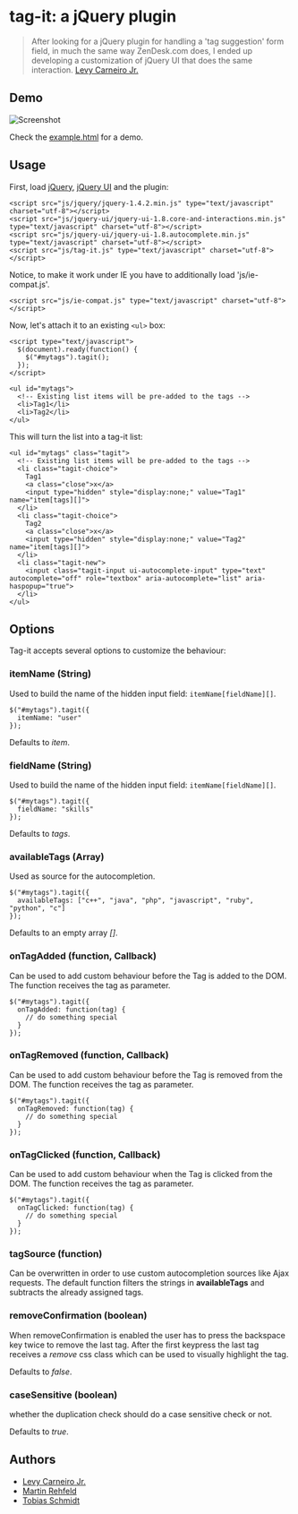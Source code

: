 # tag-it: a jQuery plugin

> After looking for a jQuery plugin for handling a 'tag suggestion' form field, in much the same way ZenDesk.com does, I ended up developing a customization of jQuery UI that does the same interaction.
[Levy Carneiro Jr.](http://github.com/levycarneiro)

## Demo

![Screenshot](http://github.com/grobie/tag-it/raw/master/screenshot.png)

Check the [example.html](http://github.com/grobie/tag-it/blob/master/example.html) for a demo.

## Usage

First, load [jQuery](http://jquery.com/), [jQuery UI](http://jqueryui.com/) and the plugin:

    <script src="js/jquery/jquery-1.4.2.min.js" type="text/javascript" charset="utf-8"></script>
    <script src="js/jquery-ui/jquery-ui-1.8.core-and-interactions.min.js" type="text/javascript" charset="utf-8"></script>
    <script src="js/jquery-ui/jquery-ui-1.8.autocomplete.min.js" type="text/javascript" charset="utf-8"></script>
    <script src="js/tag-it.js" type="text/javascript" charset="utf-8"></script>

Notice, to make it work under IE you have to additionally load 'js/ie-compat.js'.

    <script src="js/ie-compat.js" type="text/javascript" charset="utf-8"></script>

Now, let's attach it to an existing `<ul>` box:

    <script type="text/javascript">
      $(document).ready(function() {
        $("#mytags").tagit();
      });
    </script>

    <ul id="mytags">
      <!-- Existing list items will be pre-added to the tags -->
      <li>Tag1</li>
      <li>Tag2</li>
    </ul>

This will turn the list into a tag-it list:

    <ul id="mytags" class="tagit">
      <!-- Existing list items will be pre-added to the tags -->
      <li class="tagit-choice">
        Tag1
        <a class="close">x</a>
        <input type="hidden" style="display:none;" value="Tag1" name="item[tags][]">
      </li>
      <li class="tagit-choice">
        Tag2
        <a class="close">x</a>
        <input type="hidden" style="display:none;" value="Tag2" name="item[tags][]">
      </li>
      <li class="tagit-new">
        <input class="tagit-input ui-autocomplete-input" type="text" autocomplete="off" role="textbox" aria-autocomplete="list" aria-haspopup="true">
      </li>
    </ul>

## Options

Tag-it accepts several options to customize the behaviour:

### itemName (String)

Used to build the name of the hidden input field: `itemName[fieldName][]`.

    $("#mytags").tagit({
      itemName: "user"
    });

Defaults to *item*.

### fieldName (String)

Used to build the name of the hidden input field: `itemName[fieldName][]`.

    $("#mytags").tagit({
      fieldName: "skills"
    });

Defaults to *tags*.

### availableTags (Array)

Used as source for the autocompletion.

    $("#mytags").tagit({
      availableTags: ["c++", "java", "php", "javascript", "ruby", "python", "c"]
    });

Defaults to an empty array *[]*.

### onTagAdded (function, Callback)

Can be used to add custom behaviour before the Tag is added to the DOM.
The function receives the tag as parameter.

    $("#mytags").tagit({
      onTagAdded: function(tag) {
        // do something special
      }
    });

### onTagRemoved (function, Callback)

Can be used to add custom behaviour before the Tag is removed from the DOM.
The function receives the tag as parameter.

    $("#mytags").tagit({
      onTagRemoved: function(tag) {
        // do something special
      }
    });

### onTagClicked (function, Callback)

Can be used to add custom behaviour when the Tag is clicked from the DOM.
The function receives the tag as parameter.

    $("#mytags").tagit({
      onTagClicked: function(tag) {
        // do something special
      }
    });
    
### tagSource (function)

Can be overwritten in order to use custom autocompletion sources like Ajax requests.
The default function filters the strings in **availableTags** and subtracts the already assigned tags.

### removeConfirmation (boolean)

When removeConfirmation is enabled the user has to press the backspace key twice to remove the last tag.
After the first keypress the last tag receives a *remove* css class which can be used to visually highlight the tag.

Defaults to *false*.

### caseSensitive (boolean)

whether the duplication check should do a case sensitive check or not.

Defaults to *true*.

## Authors

* [Levy Carneiro Jr.](http://github.com/levycarneiro)
* [Martin Rehfeld](http://github.com/martinrehfeld)
* [Tobias Schmidt](http://github.com/grobie)
